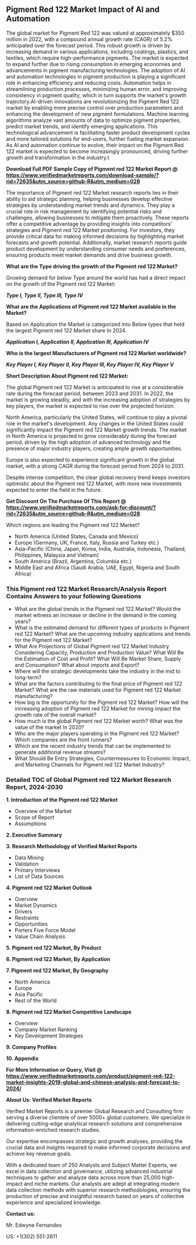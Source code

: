 <h2>Pigment Red 122 Market Impact of AI and Automation</h2>The global market for Pigment Red 122 was valued at approximately $350 million in 2022, with a compound annual growth rate (CAGR) of 5.2% anticipated over the forecast period. This robust growth is driven by increasing demand in various applications, including coatings, plastics, and textiles, which require high-performance pigments. The market is expected to expand further due to rising consumption in emerging economies and advancements in pigment manufacturing technologies. The adoption of AI and automation technologies in pigment production is playing a significant role in enhancing efficiency and reducing costs. Automation helps in streamlining production processes, minimizing human error, and improving consistency in pigment quality, which in turn supports the market's growth trajectory.AI-driven innovations are revolutionizing the Pigment Red 122 market by enabling more precise control over production parameters and enhancing the development of new pigment formulations. Machine learning algorithms analyze vast amounts of data to optimize pigment properties, predict market trends, and identify emerging applications. This technological advancement is facilitating faster product development cycles and more tailored solutions for end-users, further fueling market expansion. As AI and automation continue to evolve, their impact on the Pigment Red 122 market is expected to become increasingly pronounced, driving further growth and transformation in the industry.t</p><p id="" class=""><strong>Download Full PDF Sample Copy of Pigment red 122 Market Report @ <a href="https://www.verifiedmarketreports.com/download-sample/?rid=72635&utm_source=github-R&utm_medium=028" target="_blank">https://www.verifiedmarketreports.com/download-sample/?rid=72635&utm_source=github-R&utm_medium=028</a></strong></p><p>The importance of&nbsp;Pigment red 122 Market research reports lies in their ability to aid strategic planning, helping businesses develop effective strategies by understanding market trends and dynamics. They play a crucial role in risk management by identifying potential risks and challenges, allowing businesses to mitigate them proactively. These reports offer a competitive advantage by providing insights into competitors' strategies and Pigment red 122 Market positioning. For investors, they provide critical data for making informed decisions by highlighting market forecasts and growth potential. Additionally, market research reports guide product development by understanding consumer needs and preferences, ensuring products meet market demands and drive business growth.</p><p><strong>What are the&nbsp;Type driving the growth of the Pigment red 122 Market?</strong></p><p id="" class="">Growing demand for below Type around the world has had a direct impact on the growth of the Pigment red 122 Market:</p><em><strong>Type I, Type II, Type III, Type IV</strong></em></p><strong>What are the&nbsp;Applications&nbsp;of Pigment red 122 Market available in the Market?</strong></p><p id="" class="">Based on Application the Market is categorized into Below types that held the largest Pigment red 122 Market share In 2024.</p><em><strong>Application I, Application II, Application III, Application IV</strong></em></p><strong>Who is the largest Manufacturers of Pigment red 122 Market worldwide?</strong></p><p><em><strong>Key Player I, Key Player II, Key Player III, Key Player IV, Key Player V</strong></em></p><p id="" class=""><strong>Short Description About Pigment red 122 Market:</strong></p><p>The global Pigment red 122 Market is anticipated to rise at a considerable rate during the forecast period, between 2023 and 2031. In 2022, the market is growing steadily, and with the increasing adoption of strategies by key players, the market is expected to rise over the projected horizon.</p><p>North America, particularly the United States, will continue to play a pivotal role in the market's development. Any changes in the United States could significantly impact the Pigment red 122 Market growth trends. The market in North America is projected to grow considerably during the forecast period, driven by the high adoption of advanced technology and the presence of major industry players, creating ample growth opportunities.</p><p>Europe is also expected to experience significant growth in the global market, with a strong CAGR during the forecast period from 2024 to 2031.</p><p>Despite intense competition, the clear global recovery trend keeps investors optimistic about the Pigment red 122 Market, with more new investments expected to enter the field in the future.</p><p id="" class=""><strong>Get Discount On The Purchase Of This Report @ <a href="https://www.verifiedmarketreports.com/ask-for-discount/?rid=72635&utm_source=github-R&utm_medium=028" target="_blank">https://www.verifiedmarketreports.com/ask-for-discount/?rid=72635&utm_source=github-R&utm_medium=028</a></strong></p>Which regions are leading the Pigment red 122 Market?</p><ul><li>North America (United States, Canada and Mexico)</li><li>Europe (Germany, UK, France, Italy, Russia and Turkey etc.)</li><li>Asia-Pacific (China, Japan, Korea, India, Australia, Indonesia, Thailand, Philippines, Malaysia and Vietnam)</li><li>South America (Brazil, Argentina, Columbia etc.)</li><li>Middle East and Africa (Saudi Arabia, UAE, Egypt, Nigeria and South Africa)</li></ul><h3 id="" class="">This Pigment red 122 Market Research/Analysis Report Contains Answers to your following Questions</h3><ul><li>What are the global trends in the Pigment red 122 Market? Would the market witness an increase or decline in the demand in the coming years?</li><li>What is the estimated demand for different types of products in Pigment red 122 Market? What are the upcoming industry applications and trends for the Pigment red 122 Market?</li><li>What Are Projections of Global Pigment red 122 Market Industry Considering Capacity, Production and Production Value? What Will Be the Estimation of Cost and Profit? What Will Be Market Share, Supply and Consumption? What about imports and Export?</li><li>Where will the strategic developments take the industry in the mid to long-term?</li><li>What are the factors contributing to the final price of Pigment red 122 Market? What are the raw materials used for Pigment red 122 Market manufacturing?</li><li>How big is the opportunity for the Pigment red 122 Market? How will the increasing adoption of Pigment red 122 Market for mining impact the growth rate of the overall market?</li><li>How much is the global Pigment red 122 Market worth? What was the value of the market In 2020?</li><li>Who are the major players operating in the Pigment red 122 Market? Which companies are the front runners?</li><li>Which are the recent industry trends that can be implemented to generate additional revenue streams?</li><li>What Should Be Entry Strategies, Countermeasures to Economic Impact, and Marketing Channels for Pigment red 122 Market Industry?</li></ul><h3 id="" class="">Detailed TOC of Global Pigment red 122 Market Research Report, 2024-2030</h3><p id="" class=""><strong>1. Introduction of the Pigment red 122 Market</strong></p><ul><li>Overview of the Market</li><li>Scope of Report</li><li>Assumptions</li></ul><p id="" class=""><strong>2. Executive Summary</strong></p><p id="" class=""><strong>3. Research Methodology of Verified Market Reports</strong></p><ul><li>Data Mining</li><li>Validation</li><li>Primary Interviews</li><li>List of Data Sources</li></ul><p id="" class=""><strong>4. Pigment red 122 Market Outlook</strong></p><ul><li>Overview</li><li>Market Dynamics</li><li>Drivers</li><li>Restraints</li><li>Opportunities</li><li>Porters Five Force Model</li><li>Value Chain Analysis</li></ul><p id="" class=""><strong>5. Pigment red 122 Market, By Product</strong></p><p id="" class=""><strong>6. Pigment red 122 Market, By Application</strong></p><p id="" class=""><strong>7. Pigment red 122 Market, By Geography</strong></p><ul><li>North America</li><li>Europe</li><li>Asia Pacific</li><li>Rest of the World</li></ul><p id="" class=""><strong>8. Pigment red 122 Market Competitive Landscape</strong></p><ul><li>Overview</li><li>Company Market Ranking</li><li>Key Development Strategies</li></ul><p id="" class=""><strong>9. Company Profiles</strong></p><p id="" class=""><strong>10. Appendix</strong></p><p id="" class=""><strong>For More Information or Query, Visit @ <a href="https://www.verifiedmarketreports.com/product/pigment-red-122-market-insights-2019-global-and-chinese-analysis-and-forecast-to-2024/" target="_blank">https://www.verifiedmarketreports.com/product/pigment-red-122-market-insights-2019-global-and-chinese-analysis-and-forecast-to-2024/</a></strong></p><p id="" class=""><strong>About Us: Verified Market Reports</strong></p><p id="" class="">Verified Market Reports is a premier Global Research and Consulting firm serving a diverse clientele of over 5000+ global customers. We specialize in delivering cutting-edge analytical research solutions and comprehensive information-enriched research studies.</p><p id="" class="">Our expertise encompasses strategic and growth analyses, providing the crucial data and insights required to make informed corporate decisions and achieve key revenue goals.</p><p id="" class="">With a dedicated team of 250 Analysts and Subject Matter Experts, we excel in data collection and governance, utilizing advanced industrial techniques to gather and analyze data across more than 25,000 high-impact and niche markets. Our analysts are adept at integrating modern data collection methods with superior research methodologies, ensuring the production of precise and insightful research based on years of collective experience and specialized knowledge.</p><p id="" class=""><strong>Contact us:</strong></p><p id="" class="">Mr. Edwyne Fernandes</p><p id="" class="">US: +1(302) 551-2611</p>